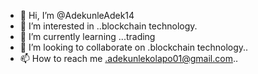 - 👋 Hi, I’m @AdekunleAdek14
- 👀 I’m interested in ..blockchain technology.
- 🌱 I’m currently learning ...trading 
- 💞️ I’m looking to collaborate on .blockchain technology..
- 📫 How to reach me .adekunlekolapo01@gmail.com..

<!---
AdekunleAdek14/AdekunleAdek14 is a ✨ special ✨ repository because its `README.md` (this file) appears on your GitHub profile.
You can click the Preview link to take a look at your changes.
--->
